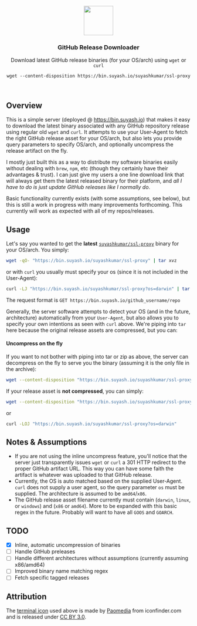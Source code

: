 <p align="center">
  <img src="https://suyashkumar.com/assets/img/terminal_large.png" width="80">
  <h3 align="center">GitHub Release Downloader</h3>
  <p align="center">Download latest GitHub release binaries (for your OS/arch) using <code>wget</code> or <code>curl</code></p>
  <p align="center"><code>wget --content-disposition https://bin.suyash.io/suyashkumar/ssl-proxy</code></p>
  <p align="center"> <a href="https://goreportcard.com/report/github.com/suyashkumar/bin"><img src="https://goreportcard.com/badge/github.com/suyashkumar/bin" alt=""></a> <a href="https://godoc.org/github.com/suyashkumar/bin"><img src="https://godoc.org/github.com/suyashkumar/bin?status.svg" alt=""></a> 
  </p>
</p>

## Overview
This is a simple server (deployed @ https://bin.suyash.io) that makes it easy to download the latest binary associated with any GitHub repository release using regular old `wget` and `curl`. It attempts to use your User-Agent to fetch the right GitHub release asset for your OS/arch, but also lets you provide query parameters to specify OS/arch, and optionally uncompress the release artifact on the fly.

I mostly just built this as a way to distribute my software binaries easily without dealing with `brew`, `npm`, etc (though they certainly have their advantages & trust). I can just give my users a one line download link that will always get them the latest released binary for their platform, and _all I have to do is just update GitHub releases like I normally do_.

Basic functionality currently exists (with some assumptions, see below), but this is still a work in progress with many improvements forthcoming. This currently will work as expected with all of my repos/releases.

## Usage
Let's say you wanted to get the __latest__ [`suyashkumar/ssl-proxy`](https://github.com/suyashkumar/ssl-proxy) binary for your OS/arch. You simply:
```sh
wget -qO- "https://bin.suyash.io/suyashkumar/ssl-proxy" | tar xvz 
```
or with `curl` you usually must specify your os (since it is not included in the User-Agent):
```sh
curl -LJ "https://bin.suyash.io/suyashkumar/ssl-proxy?os=darwin" | tar xvz 
```
The request format is `GET https://bin.suyash.io/github_username/repo`

Generally, the server software attempts to detect your OS (and in the future, architecture) automatically from your `User-Agent`, but also allows you to specify your own intentions as seen with `curl` above. We're piping into `tar` here because the original release assets are compressed, but you can:

#### Uncompress on the fly
If you want to not bother with piping into tar or zip as above, the server can decompress on the fly to serve you the binary (assuming it is the only file in the archive):
```sh
wget --content-disposition "https://bin.suyash.io/suyashkumar/ssl-proxy?uncompress=true" 
```

If your release asset is __not compressed__, you can simply:
```sh
wget --content-disposition "https://bin.suyash.io/suyashkumar/ssl-proxy"
```
or
```sh
curl -LOJ "https://bin.suyash.io/suyashkumar/ssl-proxy?os=darwin"
```


## Notes & Assumptions
- If you are not using the inline uncompress feature, you'll notice that the server just transparently issues `wget` or `curl` a 301 HTTP redirect to the proper GitHub artifact URL. This way you can have some faith the artifact is whatever was uploaded to that GitHub release.
- Currently, the OS is auto matched based on the supplied User-Agent. `curl` does not supply a user agent, so the query parameter `os` must be supplied. The architecture is assumed to be `amd64`/`x86`. 
- The GitHub release asset filename currently must contain (`darwin`, `linux`, or `windows`) and (`x86` or `amd64`). More to be expanded with this basic regex in the future. Probably will want to have all `GOOS` and `GOARCH`.



## TODO
- [x] Inline, automatic uncompression of binaries
- [ ] Handle GitHub preleases
- [ ] Handle different architectures without assumptions (currently assuming x86/amd64)
- [ ] Improved binary name matching regex
- [ ] Fetch specific tagged releases

## Attribution
The [terminal icon](https://www.iconfinder.com/icons/285695/terminal_icon) used above is made by [Paomedia](https://www.iconfinder.com/paomedia) from iconfinder.com and is released under [CC BY 3.0](https://creativecommons.org/licenses/by/3.0/). 
